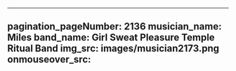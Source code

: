 ------
pagination_pageNumber: 2136
musician_name: Miles
band_name: Girl Sweat Pleasure Temple Ritual Band
img_src: images/musician2173.png
onmouseover_src: 
------